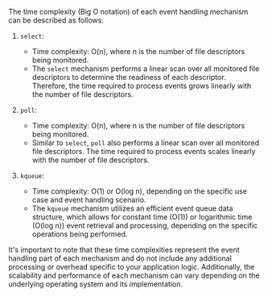 The time complexity (Big O notation) of each event handling mechanism can be described as follows:

1. `select`:
   - Time complexity: O(n), where n is the number of file descriptors being monitored.
   - The `select` mechanism performs a linear scan over all monitored file descriptors to determine the readiness of each descriptor. Therefore, the time required to process events grows linearly with the number of file descriptors.

2. `poll`:
   - Time complexity: O(n), where n is the number of file descriptors being monitored.
   - Similar to `select`, `poll` also performs a linear scan over all monitored file descriptors. The time required to process events scales linearly with the number of file descriptors.

3. `kqueue`:
   - Time complexity: O(1) or O(log n), depending on the specific use case and event handling scenario.
   - The `kqueue` mechanism utilizes an efficient event queue data structure, which allows for constant time (O(1)) or logarithmic time (O(log n)) event retrieval and processing, depending on the specific operations being performed.

It's important to note that these time complexities represent the event handling part of each mechanism and do not include any additional processing or overhead specific to your application logic. Additionally, the scalability and performance of each mechanism can vary depending on the underlying operating system and its implementation.